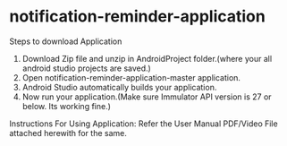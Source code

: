 # notification-reminder-application
Steps to download Application
1) Download Zip file and unzip in AndroidProject folder.(where your all android studio projects are saved.)
2) Open notification-reminder-application-master application.
3) Android Studio automatically builds your application.
4) Now run your application.(Make sure Immulator API version is 27 or below. Its working fine.)

Instructions For Using Application:
Refer the User Manual PDF/Video File attached herewith for the same.
